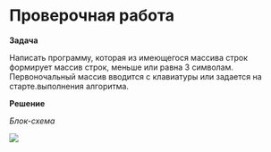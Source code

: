 # Проверочная работа #

**Задача** 

Написать программу, которая из имеющегося массива строк формирует массив строк, меньше или равна 3 символам. Первоночальный массив вводится с клавиатуры или задается на старте.выполнения алгоритма.

**Решение**

*Блок-схема*


<image src="image/Итоговая работа.jpg">
